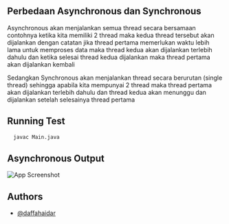 
## Perbedaan Asynchronous dan Synchronous

Asynchronous akan menjalankan semua thread secara bersamaan contohnya ketika kita memiliki 2 thread maka kedua thread tersebut akan dijalankan dengan catatan jika thread pertama memerlukan waktu lebih lama untuk memproses data maka thread kedua akan dijalankan terlebih dahulu dan ketika selesai thread kedua dijalankan maka thread pertama akan dijalankan kembali

Sedangkan Synchronous akan menjalankan thread secara berurutan (single thread) sehingga apabila kita mempunyai 2 thread maka thread pertama akan dijalankan terlebih dahulu dan thread kedua akan menunggu dan dijalankan setelah selesainya thread pertama
## Running Test



```bash
  javac Main.java
```
    
## Asynchronous Output

![App Screenshot](https://via.placeholder.com/468x300?text=App+Screenshot+Here)


## Authors

- [@daffahaidar](https://www.github.com/daffahaidar)
